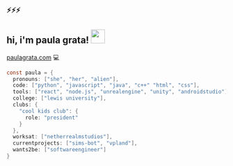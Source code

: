 ### ⚡⚡⚡
## hi, i'm paula grata! <img src="https://cdn3.emoji.gg/emojis/5226-bongocat-wave.gif" width="32">
[paulagrata.com](https://paulagrata.com) 💻

```java
const paula = {
  pronouns: ["she", "her", "alien"],
  code: ["python", "javascript", "java", "c++" "html", "css"],
  tools: ["react", "node.js", "unrealengine", "unity", "androidstudio"],
  college: ["lewis university"],
  clubs: {
    "cool kids club": {
      role: "president"
    }
  },
  worksat: ["netherrealmstudios"],
  currentprojects: ["sims-bot", "vpland"],
  wants2be: ["softwareengineer"]
}
```
